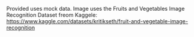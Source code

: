 Provided uses mock data.
Image uses the Fruits and Vegetables Image Recognition Dataset freom Kaggele: https://www.kaggle.com/datasets/kritikseth/fruit-and-vegetable-image-recognition

